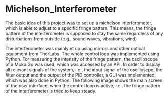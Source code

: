 # Michelson_Interferometer

The basic idea of this project was to set up a michelson interferometer, which is able to adjust to a specific fringe pattern. This means, the fringe pattern of the interferometer is supposed to stay the same regardless of any disturbations from outside (e.g., sound waves, vibrations, wind)

The interferometer was mainly et up using mirrors and other optical equipment from ThorLabs. The whole control loop was implemented using Python. For measuring the intensity of the fringe pattern, the oscilloscope of a Moku:Go was used, which was accessed by an API.
In order to display all relevant signals of the system, i.e., the input signal of the oscilloscpe, the filter output and the output of the PID controller, a GUI was implemented, which was also done in Python. The following image shows the main screen of the user interface, when the control loop is active, i.e.. the fringe pattern of the interferometer is tried to keep steady. 

